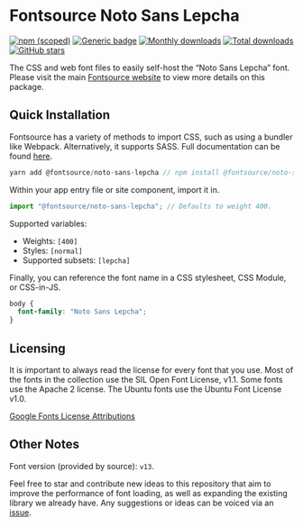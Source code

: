 # Fontsource Noto Sans Lepcha

[![npm (scoped)](https://img.shields.io/npm/v/@fontsource/noto-sans-lepcha?color=brightgreen)](https://www.npmjs.com/package/@fontsource/noto-sans-lepcha) [![Generic badge](https://img.shields.io/badge/fontsource-passing-brightgreen)](https://github.com/fontsource/fontsource) [![Monthly downloads](https://badgen.net/npm/dm/@fontsource/noto-sans-lepcha)](https://github.com/fontsource/fontsource) [![Total downloads](https://badgen.net/npm/dt/@fontsource/noto-sans-lepcha)](https://github.com/fontsource/fontsource) [![GitHub stars](https://img.shields.io/github/stars/fontsource/fontsource.svg?style=social&label=Star)](https://github.com/fontsource/fontsource/stargazers)

The CSS and web font files to easily self-host the “Noto Sans Lepcha” font. Please visit the main [Fontsource website](https://fontsource.org/fonts/noto-sans-lepcha) to view more details on this package.

## Quick Installation

Fontsource has a variety of methods to import CSS, such as using a bundler like Webpack. Alternatively, it supports SASS. Full documentation can be found [here](https://fontsource.org/docs/introduction).

```javascript
yarn add @fontsource/noto-sans-lepcha // npm install @fontsource/noto-sans-lepcha
```

Within your app entry file or site component, import it in.

```javascript
import "@fontsource/noto-sans-lepcha"; // Defaults to weight 400.
```

Supported variables:

- Weights: `[400]`
- Styles: `[normal]`
- Supported subsets: `[lepcha]`

Finally, you can reference the font name in a CSS stylesheet, CSS Module, or CSS-in-JS.

```css
body {
  font-family: "Noto Sans Lepcha";
}
```

## Licensing

It is important to always read the license for every font that you use.
Most of the fonts in the collection use the SIL Open Font License, v1.1. Some fonts use the Apache 2 license. The Ubuntu fonts use the Ubuntu Font License v1.0.

[Google Fonts License Attributions](https://fonts.google.com/attribution)

## Other Notes

Font version (provided by source): `v13`.

Feel free to star and contribute new ideas to this repository that aim to improve the performance of font loading, as well as expanding the existing library we already have. Any suggestions or ideas can be voiced via an [issue](https://github.com/fontsource/fontsource/issues).
